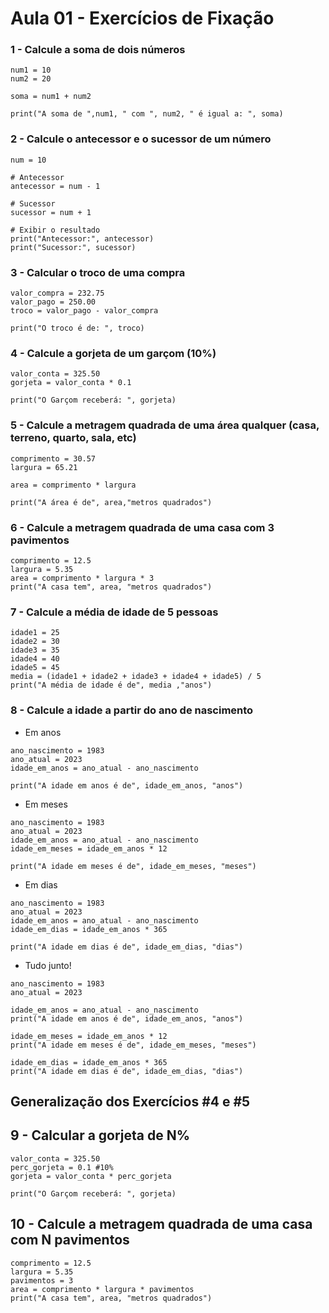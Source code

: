 # Aula 01 - Exercícios de Fixação

### 1 - Calcule a soma de dois números
```
num1 = 10
num2 = 20

soma = num1 + num2

print("A soma de ",num1, " com ", num2, " é igual a: ", soma)
```

### 2 - Calcule o antecessor e o sucessor de um número 
```
num = 10

# Antecessor
antecessor = num - 1

# Sucessor
sucessor = num + 1

# Exibir o resultado
print("Antecessor:", antecessor)
print("Sucessor:", sucessor)

```

### 3 - Calcular o troco de uma compra 
```
valor_compra = 232.75
valor_pago = 250.00
troco = valor_pago - valor_compra

print("O troco é de: ", troco)
```

### 4 - Calcule a gorjeta de um garçom (10%)
```
valor_conta = 325.50
gorjeta = valor_conta * 0.1

print("O Garçom receberá: ", gorjeta)
```

### 5 - Calcule a metragem quadrada de uma área qualquer (casa, terreno, quarto, sala, etc)
```
comprimento = 30.57
largura = 65.21

area = comprimento * largura

print("A área é de", area,"metros quadrados")
```

### 6 - Calcule a metragem quadrada de uma casa com 3 pavimentos
```
comprimento = 12.5
largura = 5.35
area = comprimento * largura * 3
print("A casa tem", area, "metros quadrados")

```
### 7 - Calcule a média de idade de 5 pessoas
```
idade1 = 25
idade2 = 30
idade3 = 35
idade4 = 40
idade5 = 45
media = (idade1 + idade2 + idade3 + idade4 + idade5) / 5
print("A média de idade é de", media ,"anos")
```

### 8 - Calcule a idade a partir do ano de nascimento
  * Em anos 
  ```
  ano_nascimento = 1983
  ano_atual = 2023
  idade_em_anos = ano_atual - ano_nascimento
  
  print("A idade em anos é de", idade_em_anos, "anos")  
  ```
  
  * Em meses
  ```
  ano_nascimento = 1983
  ano_atual = 2023
  idade_em_anos = ano_atual - ano_nascimento
  idade_em_meses = idade_em_anos * 12
  
  print("A idade em meses é de", idade_em_meses, "meses")
  ```
  
  * Em dias
  ```
  ano_nascimento = 1983
  ano_atual = 2023
  idade_em_anos = ano_atual - ano_nascimento
  idade_em_dias = idade_em_anos * 365
  
  print("A idade em dias é de", idade_em_dias, "dias")
  ```
  
  * Tudo junto!
  ```
  ano_nascimento = 1983
  ano_atual = 2023

  idade_em_anos = ano_atual - ano_nascimento
  print("A idade em anos é de", idade_em_anos, "anos")

  idade_em_meses = idade_em_anos * 12
  print("A idade em meses é de", idade_em_meses, "meses")

  idade_em_dias = idade_em_anos * 365
  print("A idade em dias é de", idade_em_dias, "dias")
  ```


## Generalização dos Exercícios #4 e #5 

## 9 - Calcular a gorjeta de N% 
```
valor_conta = 325.50
perc_gorjeta = 0.1 #10%
gorjeta = valor_conta * perc_gorjeta

print("O Garçom receberá: ", gorjeta)
```

## 10 - Calcule a metragem quadrada de uma casa com N pavimentos 
```
comprimento = 12.5
largura = 5.35
pavimentos = 3
area = comprimento * largura * pavimentos
print("A casa tem", area, "metros quadrados")

```



